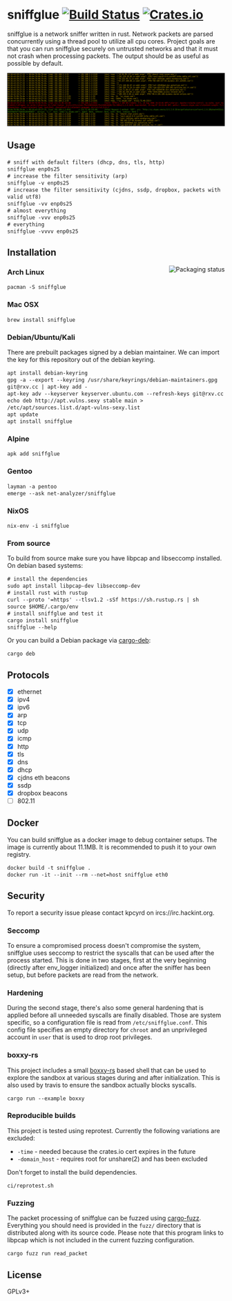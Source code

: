 # sniffglue [![Build Status][travis-img]][travis] [![Crates.io][crates-img]][crates]

[travis-img]:   https://travis-ci.org/kpcyrd/sniffglue.svg?branch=master
[travis]:       https://travis-ci.org/kpcyrd/sniffglue
[crates-img]:   https://img.shields.io/crates/v/sniffglue.svg
[crates]:       https://crates.io/crates/sniffglue

sniffglue is a network sniffer written in rust. Network packets are parsed concurrently
using a thread pool to utilize all cpu cores. Project goals are that you can
run sniffglue securely on untrusted networks and that it must not crash
when processing packets. The output should be as useful as possible by default.

![screenshot](docs/screenshot.png)

## Usage

    # sniff with default filters (dhcp, dns, tls, http)
    sniffglue enp0s25
    # increase the filter sensitivity (arp)
    sniffglue -v enp0s25
    # increase the filter sensitivity (cjdns, ssdp, dropbox, packets with valid utf8)
    sniffglue -vv enp0s25
    # almost everything
    sniffglue -vvv enp0s25
    # everything
    sniffglue -vvvv enp0s25

## Installation

<a href="https://repology.org/project/sniffglue/versions"><img align="right" src="https://repology.org/badge/vertical-allrepos/sniffglue.svg" alt="Packaging status"></a>

### Arch Linux

    pacman -S sniffglue

### Mac OSX

    brew install sniffglue

### Debian/Ubuntu/Kali

There are prebuilt packages signed by a debian maintainer. We can import the
key for this repository out of the debian keyring.

    apt install debian-keyring
    gpg -a --export --keyring /usr/share/keyrings/debian-maintainers.gpg git@rxv.cc | apt-key add -
    apt-key adv --keyserver keyserver.ubuntu.com --refresh-keys git@rxv.cc
    echo deb http://apt.vulns.sexy stable main > /etc/apt/sources.list.d/apt-vulns-sexy.list
    apt update
    apt install sniffglue
    
### Alpine

    apk add sniffglue

### Gentoo

    layman -a pentoo
    emerge --ask net-analyzer/sniffglue

### NixOS

    nix-env -i sniffglue

### From source

To build from source make sure you have libpcap and libseccomp installed. On
debian based systems:

    # install the dependencies
    sudo apt install libpcap-dev libseccomp-dev
    # install rust with rustup
    curl --proto '=https' --tlsv1.2 -sSf https://sh.rustup.rs | sh
    source $HOME/.cargo/env
    # install sniffglue and test it
    cargo install sniffglue
    sniffglue --help

Or you can build a Debian package via [cargo-deb](https://github.com/mmstick/cargo-deb):

    cargo deb

## Protocols

- [X] ethernet
- [X] ipv4
- [X] ipv6
- [X] arp
- [X] tcp
- [X] udp
- [X] icmp
- [X] http
- [X] tls
- [X] dns
- [X] dhcp
- [X] cjdns eth beacons
- [X] ssdp
- [X] dropbox beacons
- [ ] 802.11

## Docker

You can build sniffglue as a docker image to debug container setups. The image
is currently about 11.1MB. It is recommended to push it to your own registry.

    docker build -t sniffglue .
    docker run -it --init --rm --net=host sniffglue eth0

## Security

To report a security issue please contact kpcyrd on ircs://irc.hackint.org.

### Seccomp

To ensure a compromised process doesn't compromise the system, sniffglue uses
seccomp to restrict the syscalls that can be used after the process started.
This is done in two stages, first at the very beginning (directly after
env\_logger initialized) and once after the sniffer has been setup, but before
packets are read from the network.

### Hardening

During the second stage, there's also some general hardening that is applied
before all unneeded syscalls are finally disabled. Those are system specific,
so a configuration file is read from `/etc/sniffglue.conf`. This config
file specifies an empty directory for `chroot` and an unprivileged account
in `user` that is used to drop root privileges.

### boxxy-rs

This project includes a small [boxxy-rs] based shell that can be used to
explore the sandbox at various stages during and after initialization. This is
also used by travis to ensure the sandbox actually blocks syscalls.

    cargo run --example boxxy

[boxxy-rs]: https://github.com/kpcyrd/boxxy-rs

### Reproducible builds

This project is tested using reprotest. Currently the following variations are
excluded:

- `-time` - needed because the crates.io cert expires in the future
- `-domain_host` - requires root for unshare(2) and has been excluded

Don't forget to install the build dependencies.

    ci/reprotest.sh

### Fuzzing

The packet processing of sniffglue can be fuzzed using [cargo-fuzz].
Everything you should need is provided in the `fuzz/` directory that is
distributed along with its source code. Please note that this program links
to libpcap which is not included in the current fuzzing configuration.

    cargo fuzz run read_packet

[cargo-fuzz]: https://github.com/rust-fuzz/cargo-fuzz

## License

GPLv3+

